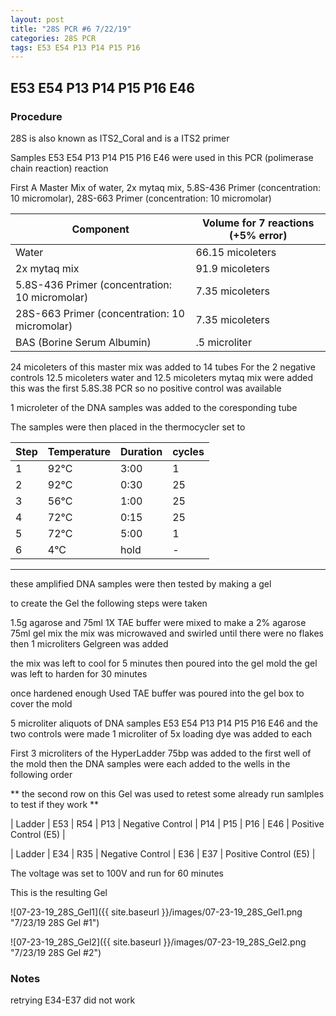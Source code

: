 ```yaml
---
layout: post
title: "28S PCR #6 7/22/19"
categories: 28S PCR
tags: E53 E54 P13 P14 P15 P16
---
```


##  E53 E54 P13 P14 P15 P16 E46 

### Procedure

28S is also known as ITS2_Coral and is a ITS2 primer

Samples E53 E54 P13 P14 P15 P16 E46 were used in this PCR (polimerase chain reaction) reaction 

First A Master Mix of water, 2x mytaq mix, 5.8S-436 Primer (concentration: 10 micromolar), 28S-663 Primer (concentration: 10 micromolar)


|Component| Volume for 7 reactions (+5% error)|
|---------|---------------------------|
|Water| 66.15 micoleters|
|2x mytaq mix| 91.9 micoleters|
|5.8S-436 Primer (concentration: 10 micromolar)| 7.35 micoleters|
|28S-663 Primer (concentration: 10 micromolar)| 7.35 micoleters|
|BAS (Borine Serum Albumin)| .5 microliter|

24 micoleters of this master mix was added to 14 tubes 
For the 2 negative controls 12.5 micoleters water and 12.5 micoleters mytaq mix were added
this was the first 5.8S.38 PCR so no positive control was available

1 microleter of the DNA samples was added to the coresponding tube

The samples were then placed in the thermocycler set to 

|Step|Temperature|Duration|cycles|
|----|-------|--------|-------|
|1|92°C|3:00|1|
|2|92°C|0:30|25|
|3|56°C|1:00|25|
|4|72°C|0:15|25|
|5|72°C|5:00|1|
|6|4°C|hold|-|

___________

these amplified DNA samples were then tested by making a gel

to create the Gel the following steps were taken 

1.5g agarose and 75ml 1X TAE buffer were mixed to make a 2% agarose 75ml gel mix 
the mix was microwaved and swirled until there were no flakes 
then 1 microliters Gelgreen was added

the mix was left to cool for 5 minutes then poured into the gel mold
the gel was left to harden for 30 minutes 

once hardened enough Used TAE buffer was poured into the gel box to cover the mold

5 microliter aliquots of DNA samples  E53 E54 P13 P14 P15 P16 E46 and the two controls were made 
1 microliter of 5x loading dye was added to each

First 3 microliters of the HyperLadder 75bp was added to the first well of the mold 
then the DNA samples were each added to the wells in the following order 

** the second row on this Gel was used to retest some already run samlples to test if they work **

| Ladder | E53 | R54 | P13 | Negative Control | P14 | P15 | P16 | E46 | Positive Control (E5) |

| Ladder | E34 | R35 | Negative Control | E36 | E37 | Positive Control (E5) |

The voltage was set to 100V and run for 60 minutes


This is the resulting Gel

![07-23-19_28S_Gel1]({{ site.baseurl }}/images/07-23-19_28S_Gel1.png "7/23/19 28S Gel #1")

![07-23-19_28S_Gel2]({{ site.baseurl }}/images/07-23-19_28S_Gel2.png "7/23/19 28S Gel #2")

### Notes

retrying E34-E37 did not work 